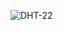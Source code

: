 ![DHT-22](https://github.com/Brandon-SR/Sensores_R2/assets/132231023/de3b8dfd-8c34-4a33-ae97-ad15016ec32a)
